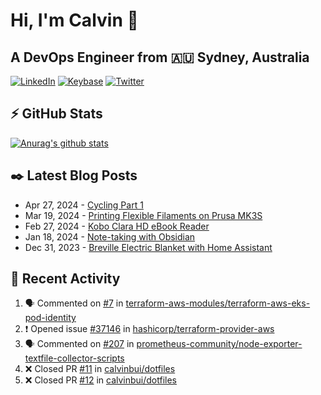 # Hi, I'm Calvin 🍭
## A DevOps Engineer from 🇦🇺 Sydney, Australia</h3>

[![LinkedIn](https://img.shields.io/badge/-c–bui-0077B5?style=flat-square&labelColor=0077B5&logo=LinkedIn&logoColor=white)](https://www.linkedin.com/in/c-bui/)
[![Keybase](https://img.shields.io/badge/-calvinbui-ff6f21?style=flat-square&labelColor=ff6f21&logo=Keybase&logoColor=white)](https://keybase.io/calvinbui)
[![Twitter](https://img.shields.io/badge/-ASAPCalvin-1DA1F2?style=flat-square&labelColor=1DA1F2&logo=Twitter&logoColor=white)](https://twitter.com/ASAPCalvin)

<!-- https://github.com/rishavanand/github-profilinator -->
## ⚡ GitHub Stats
[![Anurag's github stats](https://github-readme-stats.vercel.app/api?username=calvinbui&count_private=true&hide_title=true)](https://github.com/anuraghazra/github-readme-stats)

<!-- https://github.com/gautamkrishnar/blog-post-workflow -->
## ✒️ Latest Blog Posts

<!-- BLOG-POST-LIST:START -->
- Apr 27, 2024 - [Cycling Part 1](https://calvin.me/cycling-part-1)
- Mar 19, 2024 - [Printing Flexible Filaments on Prusa MK3S](https://calvin.me/printing-flexible-filaments-on-prusa-mk3s)
- Feb 27, 2024 - [Kobo Clara HD eBook Reader](https://calvin.me/kobo-clara-hd-ebook-reader)
- Jan 18, 2024 - [Note-taking with Obsidian](https://calvin.me/note-taking-with-obsidian)
- Dec 31, 2023 - [Breville Electric Blanket with Home Assistant](https://calvin.me/breville-tuya)

<!-- BLOG-POST-LIST:END -->

## 🏃‍ Recent Activity

<!--START_SECTION:activity-->
1. 🗣 Commented on [#7](https://github.com/terraform-aws-modules/terraform-aws-eks-pod-identity/issues/7#issuecomment-2081739545) in [terraform-aws-modules/terraform-aws-eks-pod-identity](https://github.com/terraform-aws-modules/terraform-aws-eks-pod-identity)
2. ❗ Opened issue [#37146](https://github.com/hashicorp/terraform-provider-aws/issues/37146) in [hashicorp/terraform-provider-aws](https://github.com/hashicorp/terraform-provider-aws)
3. 🗣 Commented on [#207](https://github.com/prometheus-community/node-exporter-textfile-collector-scripts/pull/207#issuecomment-2080390237) in [prometheus-community/node-exporter-textfile-collector-scripts](https://github.com/prometheus-community/node-exporter-textfile-collector-scripts)
4. ❌ Closed PR [#11](https://github.com/calvinbui/dotfiles/pull/11) in [calvinbui/dotfiles](https://github.com/calvinbui/dotfiles)
5. ❌ Closed PR [#12](https://github.com/calvinbui/dotfiles/pull/12) in [calvinbui/dotfiles](https://github.com/calvinbui/dotfiles)
<!--END_SECTION:activity-->
